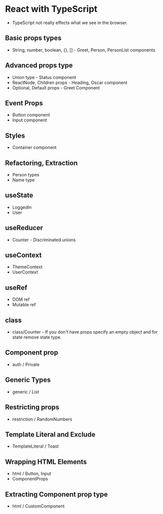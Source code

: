 # React with TypeScript

-   TypeScript not really effects what we see in the browser.

## Basic props types

-   String, number, boolean, {}, [] - Greet, Person, PersonList components

## Advanced props type

-   Union type - Status component
-   ReactNode, Children props - Heading, Oscar component
-   Optional, Default props - Greet Component

## Event Props

-   Button component
-   Input component

## Styles

-   Container component

## Refactoring, Extraction

-   Person types
-   Name type

## useState

-   LoggedIn
-   User

## useReducer

-   Counter - Discriminated unions

## useContext

-   ThemeContext
-   UserContext

## useRef

-   DOM ref
-   Mutable ref

## class

-   class/Counter - If you don't have props specify an empty object and for state remove state type.

## Component prop

-   auth / Private

## Generic Types

-   generic / List

## Restricting props

-   restriction / RandomNumbers

## Template Literal and Exclude

-   TemplateLiteral / Toast

## Wrapping HTML Elements

-   html / Button, Input
-   ComponentProps

## Extracting Component prop type

-   html / CustomComponent
